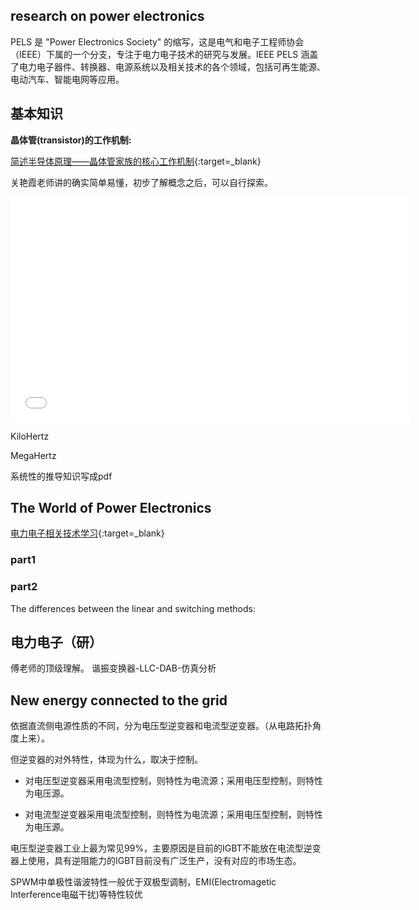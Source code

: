 ## research on power electronics
PELS 是 "Power Electronics Society" 的缩写，这是电气和电子工程师协会（IEEE）下属的一个分支，专注于电力电子技术的研究与发展。IEEE PELS 涵盖了电力电子器件、转换器、电源系统以及相关技术的各个领域，包括可再生能源、电动汽车、智能电网等应用。

## 基本知识

**晶体管(transistor)的工作机制:**

[简述半导体原理——晶体管家族的核心工作机制](https://mp.weixin.qq.com/s/44KHeYIaMp7wSBz9HM1eWg){:target=_blank}

关艳霞老师讲的确实简单易懂，初步了解概念之后，可以自行探索。
<iframe src="//player.bilibili.com/player.html?isOutside=true&aid=113208778035385&bvid=BV1tRsoefEmE&cid=26029196576&p=1&autoplay=0&muted=0" width="640" height="360" scrolling="no" border="0" frameborder="no" framespacing="0" allowfullscreen="true"></iframe>



KiloHertz

MegaHertz

系统性的推导知识写成pdf

## The World of Power Electronics
[电力电子相关技术学习](https://www.tdk.com/en/tech-mag/){:target=_blank}
### part1

### part2
The differences between the linear and switching methods:


## 电力电子（研）
傅老师的顶级理解。
谐振变换器-LLC-DAB-仿真分析


## New energy connected to the grid

依据直流侧电源性质的不同，分为电压型逆变器和电流型逆变器。（从电路拓扑角度上来）。

但逆变器的对外特性，体现为什么，取决于控制。

- 对电压型逆变器采用电流型控制，则特性为电流源；采用电压型控制，则特性为电压源。

- 对电流型逆变器采用电流型控制，则特性为电流源；采用电压型控制，则特性为电压源。

电压型逆变器工业上最为常见99%，主要原因是目前的IGBT不能放在电流型逆变器上使用，具有逆阻能力的IGBT目前没有广泛生产，没有对应的市场生态。

SPWM中单极性谐波特性一般优于双极型调制，EMI(Electromagetic Interference电磁干扰)等特性较优

